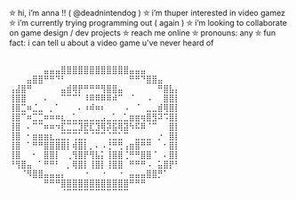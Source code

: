 ⛤ hi, i’m anna !! ( @deadnintendog )
⛤ i’m thuper interested in video gamez
⛤ i’m currently trying programming out ( again )
⛤ i’m looking to collaborate on game design / dev projects
⛤ reach me online
⛤ pronouns: any
⛤ fun fact: i can tell u about a video game u've never heard of

⠀⠀⠀⠀⠀⠀⠀⠀⠀ ⠀⠀⠀⠀⠀⠀⠀⠀⠀ ⠀⠀⠀⠀⠀⠀⠀⠀⠀⠀
⠀⠀⠀⠀⠀⠀⣤⣤⣤⣿⣿⣿⣿⣿⣿⣿⣿⣿⣿⣿⣿⣤⣤⣤⠀⠀⠀⠀⠀⠀
⠀⠀⠀⣤⣿⣿⠛⠛⠙⠃⠀⠀⠀⠀⠀⠀⠀⠀⠀⠀⠀⠛⠛⠙⣿⣿⣤⠀⠀⠀
⢠⣼⣿⠛⠀⠀⠀⠀⠀⣤⣾⢿⡟⠛⠛⠛⢻⣿⣿⣤⠀⠀⠀⠀⠀⠀⠛⣿⣧⡄
⢸⣿⣿⠀⠀⠀⠄⠀⠀⠉⠉⠉⠁⠸⠿⠿⠿⠿⠾⠉⠀⠈⠀⠀⠠⠀⠀⣿⣿⡇
⢸⣿⣉⠶⣈⣀⠀⡀⠁⠀⠀⠀⠄⠰⠾⠶⠆⠀⠀⠀⠠⠀⠈⠀⣀⣀⣾⢿⣿⡇
⢸⣿⠉⠶⣉⣉⠶⠶⠶⣆⣀⣁⣀⣀⣀⣀⣠⣀⣁⣀⣁⣶⣶⢶⣿⣻⠽⠩⣿⡇
⢸⣿⠀⠄⠉⠉⠶⠶⠲⣏⣉⣉⣹⣟⣏⣹⢿⡽⣯⢿⣽⠳⠯⠿⠈⠉⠀⠀⣿⡇
⢸⣿⠀⠂⣶⣶⣶⣆⣀⣉⡉⢉⣁⡉⠈⠉⠉⢈⣉⣁⠉⠀⣀⣀⣀⠀⡐⠀⣿⡇
⢸⣿⠀⠁⠛⠛⣿⣿⣿⣿⡇⢾⣿⡇⡀⠄⠠⢘⠛⢛⢠⣶⣿⠛⠛⠀⠀⠂⣿⡇
⢸⣿⠀⠀⠂⠀⣿⣿⡇⠀⢀⢻⣿⡟⢻⣧⡅⢸⣿⣿⢈⠛⠛⣿⣿⠈⠀⠄⣿⡇
⠘⢻⣿⣤⠀⠁⠛⠛⠃⠀⡀⢿⣿⡇⢸⣿⡇⢸⣿⣿⠀⠛⠛⠛⠠⠀⣥⣿⡟⠃
⠀⠀⠈⠻⣿⣿⣤⣤⣤⡄⠀⠀⠀⠐⠀⠀⠐⠀⠀⠐⠀⣤⣤⣤⣿⣿⡛⠁⠀⠀
⠀⠀⠀⠀⠀⠀⠛⠛⠛⣿⣿⣿⣿⣿⣿⣿⣿⣿⣿⣿⣿⠛⠛⠛⠀⠀⠀⠀⠀⠀
⠀⠀⠀⠀⠀⠀⠀⠀⠀⠈⠉⠉⠉⠉⠉⠉⠉⠉⠉⠉⠉⠀⠀⠀⠀⠀⠀⠀⠀⠀
